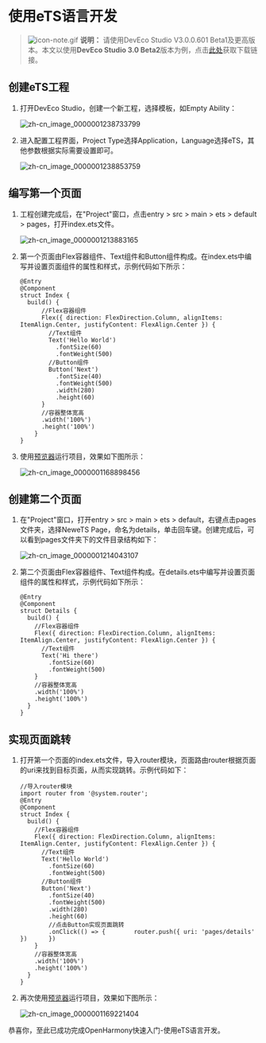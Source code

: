 # 使用eTS语言开发

> ![icon-note.gif](public_sys-resources/icon-note.gif) **说明：**
> 请使用DevEco Studio V3.0.0.601 Beta1及更高版本。本文以使用**DevEco Studio 3.0 Beta2**版本为例，点击[此处](https://developer.harmonyos.com/cn/develop/deveco-studio#download_beta)获取下载链接。


## 创建eTS工程

1. 打开DevEco Studio，创建一个新工程，选择模板，如Empty Ability：

   ![zh-cn_image_0000001238733799](figures/zh-cn_image_0000001238733799.png)

2. 进入配置工程界面，Project Type选择Application，Language选择eTS，其他参数根据实际需要设置即可。

   ![zh-cn_image_0000001238853759](figures/zh-cn_image_0000001238853759.png)


## 编写第一个页面

1. 工程创建完成后，在"Project"窗口，点击entry &gt; src &gt; main &gt; ets &gt; default &gt; pages，打开index.ets文件。

   ![zh-cn_image_0000001213883165](figures/zh-cn_image_0000001213883165.png)

2. 第一个页面由Flex容器组件、Text组件和Button组件构成。在index.ets中编写并设置页面组件的属性和样式，示例代码如下所示：
   ```
   @Entry
   @Component
   struct Index {
     build() {
         //Flex容器组件
         Flex({ direction: FlexDirection.Column, alignItems: ItemAlign.Center, justifyContent: FlexAlign.Center }) {
           //Text组件
           Text('Hello World')
             .fontSize(60)
             .fontWeight(500)
           //Button组件
           Button('Next')
             .fontSize(40)
             .fontWeight(500)
             .width(280)
             .height(60)
         }
         //容器整体宽高
         .width('100%')
         .height('100%')
       }
   }
   ```

3. 使用[预览器](https://developer.harmonyos.com/cn/docs/documentation/doc-guides/previewer-0000001054328973#ZH-CN_TOPIC_0000001056725592__section16523172216252)运行项目，效果如下图所示：

   ![zh-cn_image_0000001168898456](figures/zh-cn_image_0000001168898456.png)


## 创建第二个页面

1. 在"Project"窗口，打开entry &gt; src &gt; main &gt; ets &gt; default，右键点击pages文件夹，选择NeweTS Page，命名为details，单击回车键。创建完成后，可以看到pages文件夹下的文件目录结构如下：

   ![zh-cn_image_0000001214043107](figures/zh-cn_image_0000001214043107.png)

2. 第二个页面由Flex容器组件、Text组件构成。在details.ets中编写并设置页面组件的属性和样式，示例代码如下所示：
   ```
   @Entry
   @Component
   struct Details {
     build() {
       //Flex容器组件
       Flex({ direction: FlexDirection.Column, alignItems: ItemAlign.Center, justifyContent: FlexAlign.Center }) {
         //Text组件
         Text('Hi there')
           .fontSize(60)
           .fontWeight(500)
       }
       //容器整体宽高
       .width('100%')
       .height('100%')
     }
   }
   ```


## 实现页面跳转

1. 打开第一个页面的index.ets文件，导入router模块，页面路由router根据页面的uri来找到目标页面，从而实现跳转。示例代码如下：
   ```
   //导入router模块
   import router from '@system.router';
   @Entry
   @Component
   struct Index {
     build() {
       //Flex容器组件
       Flex({ direction: FlexDirection.Column, alignItems: ItemAlign.Center, justifyContent: FlexAlign.Center }) {
         //Text组件
         Text('Hello World')
           .fontSize(60)
           .fontWeight(500)
         //Button组件
         Button('Next')
           .fontSize(40)
           .fontWeight(500)
           .width(280)
           .height(60)
           //点击Button实现页面跳转
           .onClick(() => {        router.push({ uri: 'pages/details' })      })
       }
       //容器整体宽高
       .width('100%')
       .height('100%')
     }
   }
   ```

2. 再次使用[预览器](https://developer.harmonyos.com/cn/docs/documentation/doc-guides/previewer-0000001054328973#ZH-CN_TOPIC_0000001056725592__section16523172216252)运行项目，效果如下图所示：

   ![zh-cn_image_0000001169221404](figures/zh-cn_image_0000001169221404.png)

恭喜你，至此已成功完成OpenHarmony快速入门-使用eTS语言开发。
